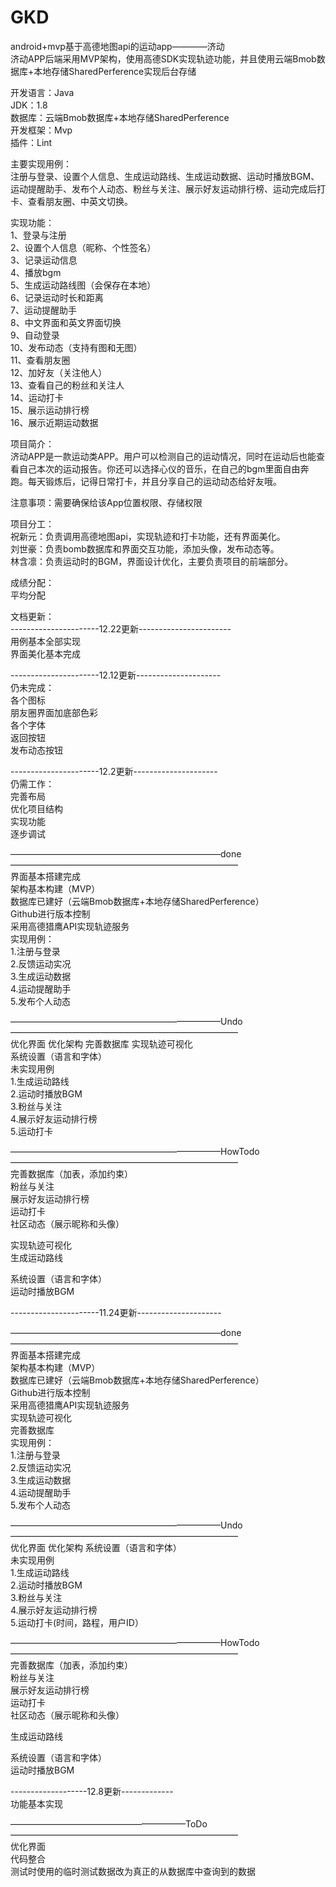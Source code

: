 # GKD
android+mvp基于高德地图api的运动app————济动  
济动APP后端采用MVP架构，使用高德SDK实现轨迹功能，并且使用云端Bmob数据库+本地存储SharedPerference实现后台存储   

开发语言：Java  
JDK：1.8  
数据库：云端Bmob数据库+本地存储SharedPerference  
开发框架：Mvp  
插件：Lint  

主要实现用例：  
注册与登录、设置个人信息、生成运动路线、生成运动数据、运动时播放BGM、运动提醒助手、发布个人动态、粉丝与关注、展示好友运动排行榜、运动完成后打卡、查看朋友圈、中英文切换。  

实现功能：  
1、登录与注册  
2、设置个人信息（昵称、个性签名）  
3、记录运动信息  
4、播放bgm  
5、生成运动路线图（会保存在本地）    
6、记录运动时长和距离  
7、运动提醒助手  
8、中文界面和英文界面切换  
9、自动登录  
10、发布动态（支持有图和无图）  
11、查看朋友圈  
12、加好友（关注他人）  
13、查看自己的粉丝和关注人  
14、运动打卡  
15、展示运动排行榜  
16、展示近期运动数据  


项目简介：  
济动APP是一款运动类APP。用户可以检测自己的运动情况，同时在运动后也能查看自己本次的运动报告。你还可以选择心仪的音乐，在自己的bgm里面自由奔跑。每天锻炼后，记得日常打卡，并且分享自己的运动动态给好友哦。  

注意事项：需要确保给该App位置权限、存储权限  


项目分工：  
祝新元：负责调用高德地图api，实现轨迹和打卡功能，还有界面美化。  
刘世豪：负责bomb数据库和界面交互功能，添加头像，发布动态等。  
林含凛：负责运动时的BGM，界面设计优化，主要负责项目的前端部分。  

成绩分配：  
平均分配  

文档更新：  
----------------------12.22更新-----------------------  
用例基本全部实现  
界面美化基本完成  

----------------------12.12更新---------------------   
仍未完成：  
各个图标  
朋友圈界面加底部色彩  
各个字体  
返回按钮  
发布动态按钮  

----------------------12.2更新---------------------   
仍需工作：  
完善布局  
优化项目结构  
实现功能  
逐步调试  

————————————————————————done——————————————————————————  
界面基本搭建完成  
架构基本构建（MVP）  
数据库已建好（云端Bmob数据库+本地存储SharedPerference）  
Github进行版本控制  
采用高德猎鹰API实现轨迹服务  
实现用例：  
       1.注册与登录  
       2.反馈运动实况  
       3.生成运动数据  
       4.运动提醒助手  
       5.发布个人动态  
       

————————————————————————Undo——————————————————————————  
优化界面
优化架构
完善数据库
实现轨迹可视化  
系统设置（语言和字体）  
未实现用例  
      1.生成运动路线  
      2.运动时播放BGM  
      3.粉丝与关注  
      4.展示好友运动排行榜  
      5.运动打卡  

————————————————————————HowTodo——————————————————————————  
完善数据库（加表，添加约束）  
粉丝与关注  
展示好友运动排行榜  
运动打卡  
社区动态（展示昵称和头像）  

实现轨迹可视化  
生成运动路线  

系统设置（语言和字体）  
运动时播放BGM  



----------------------11.24更新---------------------  

————————————————————————done——————————————————————————  
界面基本搭建完成  
架构基本构建（MVP）  
数据库已建好（云端Bmob数据库+本地存储SharedPerference）  
Github进行版本控制  
采用高德猎鹰API实现轨迹服务  
实现轨迹可视化  
完善数据库  
实现用例：  
       1.注册与登录  
       2.反馈运动实况  
       3.生成运动数据  
       4.运动提醒助手  
       5.发布个人动态  
       

————————————————————————Undo——————————————————————————  
优化界面
优化架构
系统设置（语言和字体）  
未实现用例  
      1.生成运动路线  
      2.运动时播放BGM  
      3.粉丝与关注  
      4.展示好友运动排行榜  
      5.运动打卡(时间，路程，用户ID）  

————————————————————————HowTodo——————————————————————————  
完善数据库（加表，添加约束）  
粉丝与关注  
展示好友运动排行榜  
运动打卡  
社区动态（展示昵称和头像）  

生成运动路线  

系统设置（语言和字体）  
运动时播放BGM  

-------------------12.8更新-------------  
功能基本实现  

————————————————————ToDo——————————————————————————  
优化界面  
代码整合  
测试时使用的临时测试数据改为真正的从数据库中查询到的数据  
